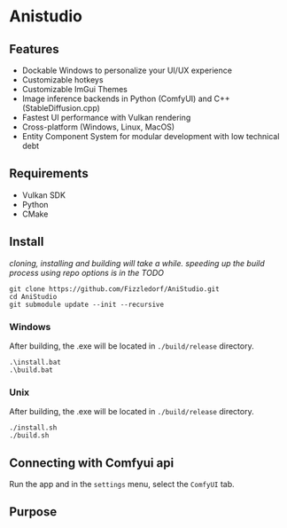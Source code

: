 # Anistudio

## Features
- Dockable Windows to personalize your UI/UX experience
- Customizable hotkeys
- Customizable ImGui Themes
- Image inference backends in Python (ComfyUI) and C++ (StableDiffusion.cpp)
- Fastest UI performance with Vulkan rendering
- Cross-platform (Windows, Linux, MacOS)
- Entity Component System for modular development with low technical debt

## Requirements
- Vulkan SDK
- Python
- CMake

## Install
*cloning, installing and building will take a while. speeding up the build process using repo options is in the TODO*
```
git clone https://github.com/Fizzledorf/AniStudio.git
cd AniStudio
git submodule update --init --recursive

```
### Windows
After building, the .exe will be located in `./build/release` directory.
```
.\install.bat
.\build.bat
```

### Unix
After building, the .exe will be located in `./build/release` directory.

```
./install.sh
./build.sh
```

## Connecting with Comfyui api
Run the app and in the `settings` menu, select the `ComfyUI` tab.

## Purpose

